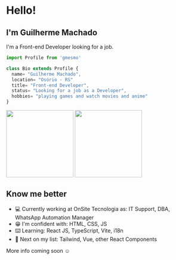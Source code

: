 <h1>Hello!</h1> 
<h2>I'm Guilherme Machado</h2>

I'm a Front-end Developer looking for a job.

```js
import Profile from 'gmesmo'

class Bio extends Profile {
  name= "Guilherme Machado",
  location= "Osório - RS"
  title= "Front-end Developer",
  status= "Looking for a job as a Developer",
  hobbies= "playing games and watch movies and anime"
}
```

<div>
  <img height="180em" src="https://github-readme-stats.vercel.app/api?username=gmesmo&show_icons=true&theme=midnight-purple" />
  <img height="180em" src="https://github-readme-stats.vercel.app/api/top-langs/?username=gmesmo&layput=compact&langs_count=16&theme=midnight-purple" />
</div>

<h2>Know me better</h2>
<ul>
  <li>💻 Currently working at OnSite Tecnologia as: IT Support, DBA, WhatsApp Automation Manager</li>
  <li>😁 I'm confident with: HTML, CSS, JS
  <li>⌨️ Learning: React JS, TypeScript, Vite, i18n</li>
  <li>🤔 Next on my list: Tailwind, Vue, other React Components</li>
</ul>


<p>More info coming soon ☺️</p>
